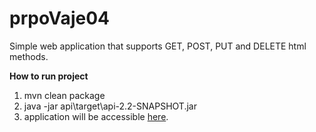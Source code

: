 # prpoVaje04

Simple web application that supports GET, POST, PUT and DELETE html methods.


**How to run project**
1. mvn clean package
2. java -jar api\target\api-2.2-SNAPSHOT.jar
3. application will be accessible [here](http://localhost:8083/servlet/professors/ "http://localhost:8083/servlet/professors/").
